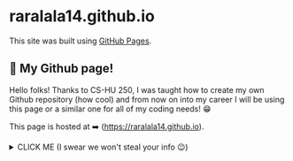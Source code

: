 # raralala14.github.io
This site was built using [GitHub Pages](https://pages.github.com/).


## 📍 My Github page!
Hello folks! Thanks to CS-HU 250, I was taught how to 
create my own Github repository (how cool) and from
now on into my career I will be using this page or
a similar one for all of my coding needs! 😁

This page is hosted at ➡️ (https://raralala14.github.io).

<details><summary>CLICK ME (I swear we won't steal your info 😉) </summary>
<p>

#### We can hide anything, even code!

```ruby
   "Happy to have my own page"
```

</p>
</details>
